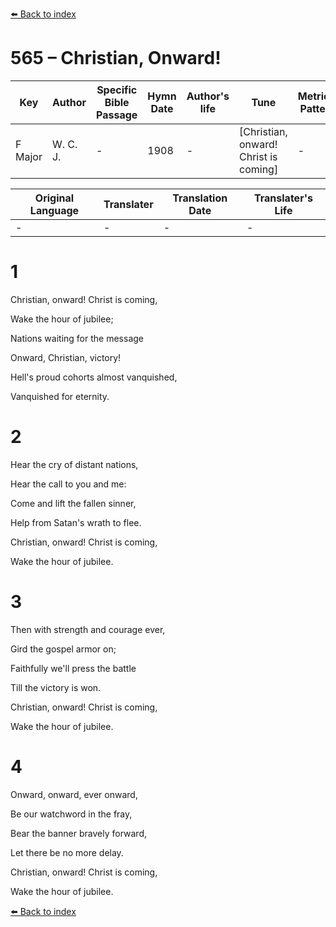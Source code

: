 [⬅️ Back to index](../README.md)

# 565 – Christian, Onward!

Key | Author   | Specific Bible Passage     |Hymn Date |Author's life |Tune |Metrical Pattern   |Composer/Source
-- | --------- | ---------------------------|----------|--------------|-----|-------------------|-------------  
F Major |W. C. J. |- |1908 |- |[Christian, onward!  Christ is coming] |- |Walton C. John

Original Language | Translater | Translation Date   | Translater's Life  
----------------- | --------- | --------------------|-------------     
\- |- |- |-




# 1

Christian, onward!  Christ is coming,

Wake the hour of jubilee;

Nations waiting for the message

Onward, Christian, victory!

Hell's proud cohorts almost vanquished,

Vanquished for eternity.



# 2

Hear the cry of distant nations,

Hear the call to you and me:

Come and lift the fallen sinner,

Help from Satan's wrath to flee.

Christian, onward!  Christ is coming,

Wake the hour of jubilee.



# 3

Then with strength and courage ever,

Gird the gospel armor on;

Faithfully we'll press the battle

Till the victory is won.

Christian, onward!  Christ is coming,

Wake the hour of jubilee.



# 4

Onward, onward, ever onward,

Be our watchword in the fray,

Bear the banner bravely forward,

Let there be no more delay.

Christian, onward!  Christ is coming,

Wake the hour of jubilee.

[⬅️ Back to index](../README.md)
